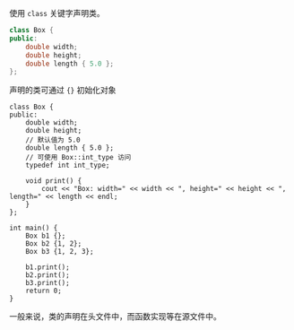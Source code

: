使用 `class` 关键字声明类。

```c++
class Box {
public:
    double width;
    double height;
    double length { 5.0 };
};
```

声明的类可通过 `{}` 初始化对象

```run-cpp
class Box {
public:
    double width;
    double height;
    // 默认值为 5.0
    double length { 5.0 };
    // 可使用 Box::int_type 访问
    typedef int int_type;

    void print() {
        cout << "Box: width=" << width << ", height=" << height << ", length=" << length << endl;
    }
};

int main() {
    Box b1 {};
    Box b2 {1, 2};
    Box b3 {1, 2, 3};

    b1.print();
    b2.print();
    b3.print();
    return 0;
}
```

一般来说，类的声明在头文件中，而函数实现等在源文件中。